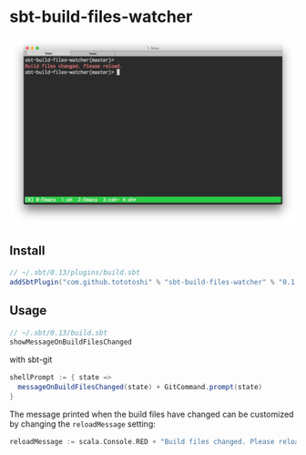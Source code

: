# sbt-build-files-watcher

![screenshot](./screenshot.png)

## Install

```scala
// ~/.sbt/0.13/plugins/build.sbt
addSbtPlugin("com.github.tototoshi" % "sbt-build-files-watcher" % "0.1.1")
```

## Usage

```scala
// ~/.sbt/0.13/build.sbt
showMessageOnBuildFilesChanged
```

with sbt-git
```scala
shellPrompt := { state =>
  messageOnBuildFilesChanged(state) + GitCommand.prompt(state)
}
```

The message printed when the build files have changed can be customized by changing the ```reloadMessage``` setting:
 ```scala
 reloadMessage := scala.Console.RED + "Build files changed. Please reload." + scala.Console.RESET + "\n"
 ```
